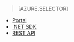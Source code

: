 > [AZURE.SELECTOR]
- [Portal](media-services-manage-content)
- [.NET SDK](media-services-dotnet-upload-files)
- [REST API](media-services-rest-upload-files)
